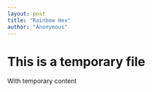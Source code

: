 ```yaml
---
layout: post
title: "Rainbow Hex"
author: "Anonymous"
---
```


# This is a temporary file

With temporary content
